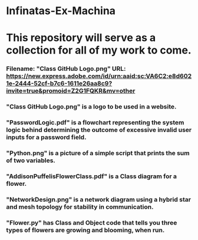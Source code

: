 # Infinatas-Ex-Machina
# This repository will serve as a collection for all of my work to come.
### Filename: "Class GitHub Logo.png" URL: https://new.express.adobe.com/id/urn:aaid:sc:VA6C2:e8d6021e-2444-52cf-b7c6-1611e26aa8c9?invite=true&promoid=Z2G1FQKR&mv=other
### "Class GitHub Logo.png" is a logo to be used in a website.
### "PasswordLogic.pdf" is a flowchart representing the system logic behind determining the outcome of excessive invalid user inputs for a password field.
### "Python.png" is a picture of a simple script that prints the sum of two variables. 
### "AddisonPuffelisFlowerClass.pdf" is a Class diagram for a flower.
### "NetworkDesign.png" is a network diagram using a hybrid star and mesh topology for stability in communication.
### "Flower.py" has Class and Object code that tells you three types of flowers are growing and blooming, when run.
